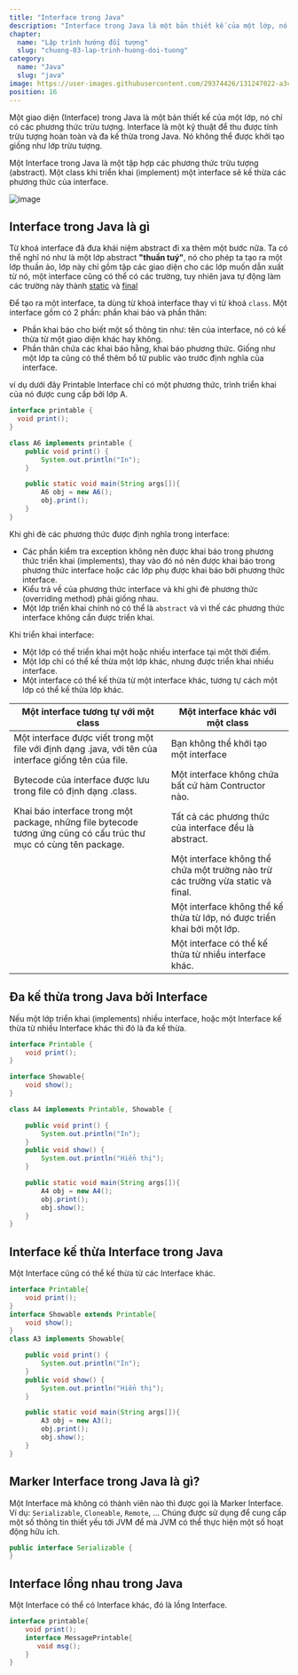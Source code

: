 ```yaml
---
title: "Interface trong Java"
description: "Interface trong Java là một bản thiết kế của một lớp, nó chỉ có các phương thức trừu tượng"
chapter:
  name: "Lập trình hướng đối tượng"
  slug: "chuong-03-lap-trinh-huong-doi-tuong"
category:
  name: "Java"
  slug: "java"
image: https://user-images.githubusercontent.com/29374426/131247022-a3c4f998-873e-4274-a244-83f4913ca5aa.png
position: 16
---
```


Một giao diện (Interface) trong Java là một bản thiết kế của một lớp, nó chỉ có các phương thức trừu tượng. Interface là một kỹ thuật để thu được tính trừu tượng hoàn toàn và đa kế thừa trong Java. Nó không thể được khởi tạo giống như lớp trừu tượng.

Một Interface trong Java là một tập hợp các phương thức trừu tượng (abstract). Một class khi triển khai (implement) một interface sẽ kế thừa các phương thức của interface.

![image](https://user-images.githubusercontent.com/29374426/131247022-a3c4f998-873e-4274-a244-83f4913ca5aa.png)

## Interface trong Java là gì

Từ khoá interface đã đưa khái niệm abstract đi xa thêm một bước nữa. Ta có thể nghĩ nó như là một lớp abstract **"thuần tuý"**, nó cho phép ta tạo ra một lớp thuần ảo, lớp này chỉ gồm tập các giao diện cho các lớp muốn dẫn xuất từ nó, một interface cũng có thể có các trường, tuy nhiên java tự động làm các trường này thành [static](/bai-viet/java/tu-khoa-static-trong-java) và [final](/bai-viet/java/tu-khoa-final-trong-java)

Để tạo ra một interface, ta dùng từ khoá interface thay vì từ khoá `class`. Một interface gồm có 2 phần: phần khai báo và phần thân:

- Phần khai báo cho biết một số thông tin như: tên của interface, nó có kế thừa từ một giao diện khác hay không.
- Phần thân chứa các khai báo hằng, khai báo phương thức. Giống như một lớp ta cũng có thể thêm bổ từ public vào trước định nghĩa của interface.

<div class="example">ví dụ dưới đây Printable Interface chỉ có một phương thức, trình triển khai của nó được cung cấp bởi lớp A.</div>

```java
interface printable {
  void print();
}

class A6 implements printable {
    public void print() {
        System.out.println("In");
    }

    public static void main(String args[]){
        A6 obj = new A6();
        obj.print();
    }
}
```

Khi ghi đè các phương thức được định nghĩa trong interface:

- Các phần kiểm tra exception không nên được khai báo trong phương thức triển khai (implements), thay vào đó nó nên được khai báo trong phương thức interface hoặc các lớp phụ được khai báo bởi phương thức interface.
- Kiểu trả về của phương thức interface và khi ghi đè phương thức (overriding method) phải giống nhau.
- Một lớp triển khai chính nó có thể là `abstract` và vì thế các phương thức interface không cần được triển khai.

Khi triển khai interface:

- Một lớp có thể triển khai một hoặc nhiều interface tại một thời điểm.
- Một lớp chỉ có thể kế thừa một lớp khác, nhưng được triển khai nhiều interface.
- Một interface có thể kế thừa từ một interface khác, tương tự cách một lớp có thể kế thừa lớp khác.

| Một interface tương tự với một class                                                                              | Một interface khác với một class                                                |
| ----------------------------------------------------------------------------------------------------------------- | ------------------------------------------------------------------------------- |
| Một interface được viết trong một file với định dạng .java, với tên của interface giống tên của file.             | Bạn không thể khởi tạo một interface                                            |
| Bytecode của interface được lưu trong file có định dạng .class.                                                   | Một interface không chứa bất cứ hàm Contructor nào.                             |
| Khai báo interface trong một package, những file bytecode tương ứng cũng có cấu trúc thư mục có cùng tên package. | Tất cả các phương thức của interface đều là abstract.                           |
|                                                                                                                   | Một interface không thể chứa một trường nào trừ các trường vừa static và final. |
|                                                                                                                   | Một interface không thể kế thừa từ lớp, nó được triển khai bởi một lớp.         |
|                                                                                                                   | Một interface có thể kế thừa từ nhiều interface khác.                           |

## Đa kế thừa trong Java bởi Interface

Nếu một lớp triển khai (implements) nhiều interface, hoặc một Interface kế thừa từ nhiều Interface khác thì đó là đa kế thừa.

```java
interface Printable {
    void print();
}

interface Showable{
    void show();
}

class A4 implements Printable, Showable {

    public void print() {
        System.out.println("In");
    }
    public void show() {
        System.out.println("Hiển thị");
    }

    public static void main(String args[]){
        A4 obj = new A4();
        obj.print();
        obj.show();
    }
}
```

## Interface kế thừa Interface trong Java

Một Interface cũng có thể kế thừa từ các Interface khác.

```java
interface Printable{
    void print();
}
interface Showable extends Printable{
    void show();
}
class A3 implements Showable{

    public void print() {
        System.out.println("In");
    }
    public void show() {
        System.out.println("Hiển thị");
    }

    public static void main(String args[]){
        A3 obj = new A3();
        obj.print();
        obj.show();
    }
}
```

## Marker Interface trong Java là gì?

Một Interface mà không có thành viên nào thì được gọi là Marker Interface. Ví dụ: `Serializable`, `Cloneable`, `Remote`, … Chúng được sử dụng để cung cấp một số thông tin thiết yếu tới JVM để mà JVM có thể thực hiện một số hoạt động hữu ích.

```java
public interface Serializable {
}
```

## Interface lồng nhau trong Java

Một Interface có thể có Interface khác, đó là lồng Interface.

```java
interface printable{
    void print();
    interface MessagePrintable{
       void msg();
    }
}
```
